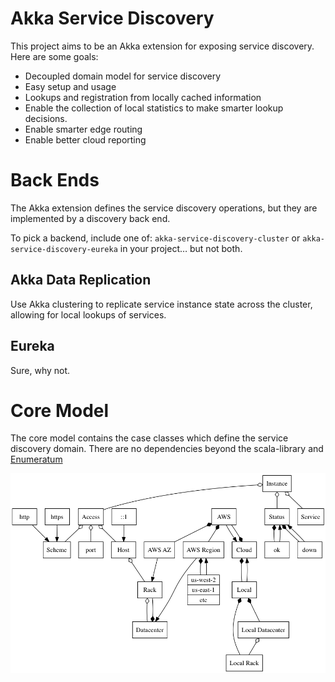 # Akka Service Discovery

This project aims to be an Akka extension for exposing service discovery. Here are some goals:

- Decoupled domain model for service discovery
- Easy setup and usage
- Lookups and registration from locally cached information
- Enable the collection of local statistics to make smarter lookup decisions.
- Enable smarter edge routing
- Enable better cloud reporting

# Back Ends

The Akka extension defines the service discovery operations, but they are implemented by a discovery back end.

To pick a backend, include one of: `akka-service-discovery-cluster` or `akka-service-discovery-eureka` in your
project… but not both.

## Akka Data Replication

Use Akka clustering to replicate service instance state across the cluster, allowing for local lookups of services.
 
## Eureka

Sure, why not.

# Core Model

The core model contains the case classes which define the service discovery domain. There are no dependencies beyond
the scala-library and [Enumeratum](https://github.com/lloydmeta/enumeratum)

![Core Model Diagram](doc/model.png)